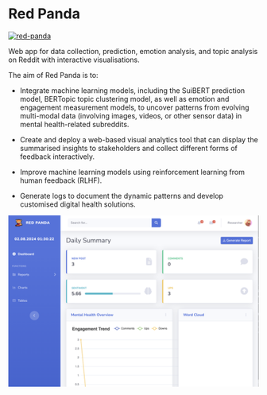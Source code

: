 # Red Panda

[![red-panda](https://img.shields.io/badge/Status-WIP-red)](https://github.com/Yukisschu/red-panda)

Web app for data collection, prediction, emotion analysis, and topic analysis on Reddit with interactive visualisations.

The aim of Red Panda is to:

- Integrate machine learning models, including the SuiBERT prediction model, BERTopic topic clustering model, as well as emotion and engagement measurement models, to uncover patterns from evolving multi-modal data (involving images, videos, or other sensor data) in mental health-related subreddits.
    
- Create and deploy a web-based visual analytics tool that can display the summarised insights to stakeholders and collect different forms of feedback interactively.
    
- Improve machine learning models using reinforcement learning from human feedback (RLHF).
    
- Generate logs to document the dynamic patterns and develop customised digital health solutions.

![Alt text](image.png)
